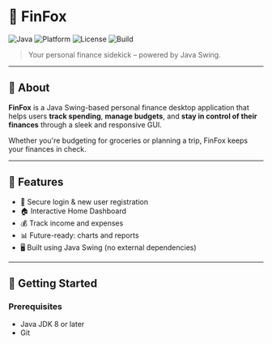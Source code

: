 # 🦊 FinFox

![Java](https://img.shields.io/badge/Java-ED8B00?style=for-the-badge&logo=java&logoColor=white)
![Platform](https://img.shields.io/badge/Desktop%20App-Java%20Swing-blue?style=for-the-badge)
![License](https://img.shields.io/badge/license-MIT-green?style=for-the-badge)
![Build](https://img.shields.io/badge/build-passing-brightgreen?style=for-the-badge)

> Your personal finance sidekick – powered by Java Swing.

---

## 📌 About

**FinFox** is a Java Swing-based personal finance desktop application that helps users **track spending**, **manage budgets**, and **stay in control of their finances** through a sleek and responsive GUI.

Whether you're budgeting for groceries or planning a trip, FinFox keeps your finances in check.

---

## 🎯 Features

- 🔐 Secure login & new user registration
- 🏠 Interactive Home Dashboard
- 💰 Track income and expenses
- 📊 Future-ready: charts and reports
- 🖥️ Built using Java Swing (no external dependencies)

---


## 🚀 Getting Started

### Prerequisites

- Java JDK 8 or later
- Git

